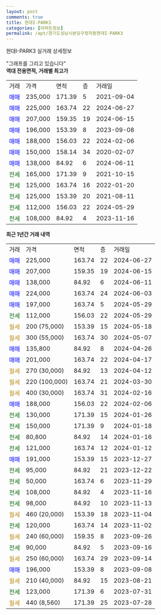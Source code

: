 ```yaml
---
layout: post
comments: true
title: 현대I-PARK3
categories: [아파트정보]
permalink: /apt/경기도성남시분당구정자동현대I-PARK3
---
```


현대I-PARK3 실거래 상세정보

<script type="text/javascript">
  google.charts.load('current', {'packages':['line', 'corechart']});
  google.charts.setOnLoadCallback(drawChart);

  function drawChart() {
    var data = new google.visualization.DataTable();
    data.addColumn('date', '거래일');
    data.addColumn('number', "매매");
    data.addColumn('number', "전세");
    data.addColumn('number', "전매");

    data.addRows([[new Date(Date.parse("2024-06-27")), 225000, null, null], [new Date(Date.parse("2024-06-15")), 207000, null, null], [new Date(Date.parse("2024-06-11")), 138000, null, null], [new Date(Date.parse("2024-06-03")), 224000, null, null], [new Date(Date.parse("2024-05-29")), 197000, null, null], [new Date(Date.parse("2024-05-29")), null, 112000, null], [new Date(Date.parse("2024-05-18")), null, null, null], [new Date(Date.parse("2024-05-07")), null, null, null], [new Date(Date.parse("2024-04-26")), 135800, null, null], [new Date(Date.parse("2024-04-17")), 201000, null, null], [new Date(Date.parse("2024-04-12")), null, null, null], [new Date(Date.parse("2024-03-30")), null, null, null], [new Date(Date.parse("2024-02-16")), null, null, null], [new Date(Date.parse("2024-02-06")), 188000, null, null], [new Date(Date.parse("2024-01-26")), null, 130000, null], [new Date(Date.parse("2024-01-18")), null, 150000, null], [new Date(Date.parse("2024-01-16")), null, 80800, null], [new Date(Date.parse("2024-01-12")), null, 121000, null], [new Date(Date.parse("2023-12-27")), 191000, null, null], [new Date(Date.parse("2023-12-22")), null, 95000, null], [new Date(Date.parse("2023-11-29")), null, 50000, null], [new Date(Date.parse("2023-11-16")), null, 108000, null], [new Date(Date.parse("2023-11-13")), null, 98000, null], [new Date(Date.parse("2023-11-04")), null, null, null], [new Date(Date.parse("2023-11-02")), null, 120000, null], [new Date(Date.parse("2023-09-26")), null, null, null], [new Date(Date.parse("2023-09-16")), null, 90000, null], [new Date(Date.parse("2023-09-14")), null, null, null], [new Date(Date.parse("2023-09-08")), 196000, null, null], [new Date(Date.parse("2023-08-21")), null, null, null], [new Date(Date.parse("2023-07-31")), null, 123000, null], [new Date(Date.parse("2023-07-28")), null, null, null]]);

    var options = {
      hAxis: {
        format: 'yyyy/MM/dd'
      },    
      lineWidth: 0,
      pointsVisible: true,    
      title: '최근 1년간 유형별 실거래가 분포',
      legend: { position: 'bottom' }
    };

    var formatter = new google.visualization.NumberFormat({pattern:'###,###'} );
    formatter.format(data, 1);
    formatter.format(data, 2);
    
    setTimeout(function() {
        var chart = new google.visualization.LineChart(document.getElementById('columnchart_material'));
        chart.draw(data, (options));
        document.getElementById('loading').style.display = 'none';
    }, 200);
  }
</script>


<div id="loading" style="z-index:20; display: block; margin-left: 0px">"그래프를 그리고 있습니다"</div>
<div id="columnchart_material" style="width: 95%; margin-left: 0px; display: block"></div>
<!-- contents start -->
<b>역대 전용면적, 거래별 최고가</b>
<table class="sortable">
    <tr>
      <td>거래</td>
      <td>가격</td>
      <td>면적</td>
      <td>층</td>
      <td>거래일</td>
    </tr>
        <tr>
          <td><a style="color: blue">매매</a></td>
          <td>235,000</td>
          <td>171.39</td>
          <td>5</td>
          <td>2021-09-04</td>
        </tr>            <tr>
          <td><a style="color: blue">매매</a></td>
          <td>225,000</td>
          <td>163.74</td>
          <td>22</td>
          <td>2024-06-27</td>
        </tr>            <tr>
          <td><a style="color: blue">매매</a></td>
          <td>207,000</td>
          <td>159.35</td>
          <td>19</td>
          <td>2024-06-15</td>
        </tr>            <tr>
          <td><a style="color: blue">매매</a></td>
          <td>196,000</td>
          <td>153.39</td>
          <td>8</td>
          <td>2023-09-08</td>
        </tr>            <tr>
          <td><a style="color: blue">매매</a></td>
          <td>188,000</td>
          <td>156.03</td>
          <td>22</td>
          <td>2024-02-06</td>
        </tr>            <tr>
          <td><a style="color: blue">매매</a></td>
          <td>150,000</td>
          <td>158.14</td>
          <td>34</td>
          <td>2020-02-07</td>
        </tr>            <tr>
          <td><a style="color: blue">매매</a></td>
          <td>138,000</td>
          <td>84.92</td>
          <td>6</td>
          <td>2024-06-11</td>
        </tr>        
        <tr>
              <td><a style="color: darkgreen">전세</a></td>
              <td>165,000</td>
              <td>171.39</td>
              <td>9</td>
              <td>2021-10-15</td>
            </tr>            <tr>
              <td><a style="color: darkgreen">전세</a></td>
              <td>125,000</td>
              <td>163.74</td>
              <td>16</td>
              <td>2022-01-20</td>
            </tr>            <tr>
              <td><a style="color: darkgreen">전세</a></td>
              <td>125,000</td>
              <td>153.39</td>
              <td>20</td>
              <td>2021-08-11</td>
            </tr>            <tr>
              <td><a style="color: darkgreen">전세</a></td>
              <td>112,000</td>
              <td>156.03</td>
              <td>22</td>
              <td>2024-05-29</td>
            </tr>            <tr>
              <td><a style="color: darkgreen">전세</a></td>
              <td>108,000</td>
              <td>84.92</td>
              <td>4</td>
              <td>2023-11-16</td>
            </tr>        
    
</table>

<b>최근 1년간 거래 내역</b>

<table class="sortable">
    <tr>
      <td>거래</td>
      <td>가격</td>
      <td>면적</td>
      <td>층</td>
      <td>거래일</td>
    </tr>
    <tr>
      <td><a style="color: blue">매매</a></td>
      <td>225,000</td>
      <td>163.74</td>
      <td>22</td>
      <td>2024-06-27</td>
    </tr>          <tr>
      <td><a style="color: blue">매매</a></td>
      <td>207,000</td>
      <td>159.35</td>
      <td>19</td>
      <td>2024-06-15</td>
    </tr>          <tr>
      <td><a style="color: blue">매매</a></td>
      <td>138,000</td>
      <td>84.92</td>
      <td>6</td>
      <td>2024-06-11</td>
    </tr>          <tr>
      <td><a style="color: blue">매매</a></td>
      <td>224,000</td>
      <td>163.74</td>
      <td>24</td>
      <td>2024-06-03</td>
    </tr>          <tr>
      <td><a style="color: blue">매매</a></td>
      <td>197,000</td>
      <td>163.74</td>
      <td>5</td>
      <td>2024-05-29</td>
    </tr>          <tr>
      <td><a style="color: darkgreen">전세</a></td>
      <td>112,000</td>
      <td>156.03</td>
      <td>22</td>
      <td>2024-05-29</td>
    </tr>          <tr>
      <td><a style="color: darkgoldenrod">월세</a></td>
      <td>200 (75,000)</td>
      <td>153.39</td>
      <td>15</td>
      <td>2024-05-18</td>
    </tr>          <tr>
      <td><a style="color: darkgoldenrod">월세</a></td>
      <td>300 (55,000)</td>
      <td>163.74</td>
      <td>30</td>
      <td>2024-05-07</td>
    </tr>          <tr>
      <td><a style="color: blue">매매</a></td>
      <td>135,800</td>
      <td>84.92</td>
      <td>8</td>
      <td>2024-04-26</td>
    </tr>          <tr>
      <td><a style="color: blue">매매</a></td>
      <td>201,000</td>
      <td>163.74</td>
      <td>22</td>
      <td>2024-04-17</td>
    </tr>          <tr>
      <td><a style="color: darkgoldenrod">월세</a></td>
      <td>270 (30,000)</td>
      <td>84.92</td>
      <td>13</td>
      <td>2024-04-12</td>
    </tr>          <tr>
      <td><a style="color: darkgoldenrod">월세</a></td>
      <td>220 (100,000)</td>
      <td>163.74</td>
      <td>21</td>
      <td>2024-03-30</td>
    </tr>          <tr>
      <td><a style="color: darkgoldenrod">월세</a></td>
      <td>400 (30,000)</td>
      <td>163.74</td>
      <td>31</td>
      <td>2024-02-16</td>
    </tr>          <tr>
      <td><a style="color: blue">매매</a></td>
      <td>188,000</td>
      <td>156.03</td>
      <td>22</td>
      <td>2024-02-06</td>
    </tr>          <tr>
      <td><a style="color: darkgreen">전세</a></td>
      <td>130,000</td>
      <td>171.39</td>
      <td>15</td>
      <td>2024-01-26</td>
    </tr>          <tr>
      <td><a style="color: darkgreen">전세</a></td>
      <td>150,000</td>
      <td>171.39</td>
      <td>9</td>
      <td>2024-01-18</td>
    </tr>          <tr>
      <td><a style="color: darkgreen">전세</a></td>
      <td>80,800</td>
      <td>84.92</td>
      <td>14</td>
      <td>2024-01-16</td>
    </tr>          <tr>
      <td><a style="color: darkgreen">전세</a></td>
      <td>121,000</td>
      <td>163.74</td>
      <td>12</td>
      <td>2024-01-12</td>
    </tr>          <tr>
      <td><a style="color: blue">매매</a></td>
      <td>191,000</td>
      <td>153.39</td>
      <td>15</td>
      <td>2023-12-27</td>
    </tr>          <tr>
      <td><a style="color: darkgreen">전세</a></td>
      <td>95,000</td>
      <td>84.92</td>
      <td>21</td>
      <td>2023-12-22</td>
    </tr>          <tr>
      <td><a style="color: darkgreen">전세</a></td>
      <td>50,000</td>
      <td>163.74</td>
      <td>6</td>
      <td>2023-11-29</td>
    </tr>          <tr>
      <td><a style="color: darkgreen">전세</a></td>
      <td>108,000</td>
      <td>84.92</td>
      <td>4</td>
      <td>2023-11-16</td>
    </tr>          <tr>
      <td><a style="color: darkgreen">전세</a></td>
      <td>98,000</td>
      <td>84.92</td>
      <td>10</td>
      <td>2023-11-13</td>
    </tr>          <tr>
      <td><a style="color: darkgoldenrod">월세</a></td>
      <td>460 (20,000)</td>
      <td>153.39</td>
      <td>18</td>
      <td>2023-11-04</td>
    </tr>          <tr>
      <td><a style="color: darkgreen">전세</a></td>
      <td>120,000</td>
      <td>163.74</td>
      <td>14</td>
      <td>2023-11-02</td>
    </tr>          <tr>
      <td><a style="color: darkgoldenrod">월세</a></td>
      <td>240 (60,000)</td>
      <td>159.35</td>
      <td>8</td>
      <td>2023-09-26</td>
    </tr>          <tr>
      <td><a style="color: darkgreen">전세</a></td>
      <td>90,000</td>
      <td>84.92</td>
      <td>5</td>
      <td>2023-09-16</td>
    </tr>          <tr>
      <td><a style="color: darkgoldenrod">월세</a></td>
      <td>250 (60,000)</td>
      <td>163.74</td>
      <td>29</td>
      <td>2023-09-14</td>
    </tr>          <tr>
      <td><a style="color: blue">매매</a></td>
      <td>196,000</td>
      <td>153.39</td>
      <td>8</td>
      <td>2023-09-08</td>
    </tr>          <tr>
      <td><a style="color: darkgoldenrod">월세</a></td>
      <td>210 (40,000)</td>
      <td>84.92</td>
      <td>15</td>
      <td>2023-08-21</td>
    </tr>          <tr>
      <td><a style="color: darkgreen">전세</a></td>
      <td>123,000</td>
      <td>171.39</td>
      <td>6</td>
      <td>2023-07-31</td>
    </tr>          <tr>
      <td><a style="color: darkgoldenrod">월세</a></td>
      <td>440 (8,560)</td>
      <td>171.39</td>
      <td>25</td>
      <td>2023-07-28</td>
    </tr>      </table>
<!-- contents end -->    

